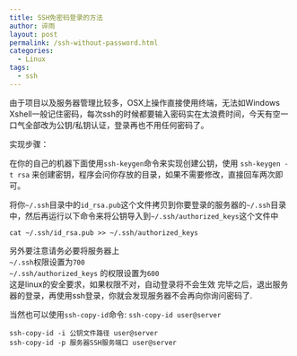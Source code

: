 ```yaml
---
title: SSH免密码登录的方法
author: 谇雨
layout: post
permalink: /ssh-without-password.html
categories:
  - Linux
tags:
  - ssh
---
```


由于项目以及服务器管理比较多，OSX上操作直接使用终端，无法如Windows Xshell一般记住密码，每次ssh的时候都要输入密码实在太浪费时间，今天有空一口气全部改为公钥/私钥认证，登录再也不用任何密码了。

实现步骤：

在你的自己的机器下面使用`ssh-keygen`命令来实现创建公钥，使用 `ssh-keygen -t rsa` 来创建密钥，程序会问你存放的目录，如果不需要修改，直接回车两次即可。

将你`~/.ssh`目录中的`id_rsa.pub`这个文件拷贝到你要登录的服务器的`~/.ssh`目录中，然后再运行以下命令来将公钥导入到`~/.ssh/authorized_keys`这个文件中

    cat ~/.ssh/id_rsa.pub >> ~/.ssh/authorized_keys

另外要注意请务必要将服务器上  
`~/.ssh`权限设置为`700`  
`~/.ssh/authorized_keys` 的权限设置为`600`  
这是linux的安全要求，如果权限不对，自动登录将不会生效
完毕之后，退出服务器的登录，再使用ssh登录，你就会发现服务器不会再向你询问密码了.

当然也可以使用`ssh-copy-id`命令: `ssh-copy-id user@server`  

    ssh-copy-id -i 公钥文件路径 user@server
    ssh-copy-id -p 服务器SSH服务端口 user@server
